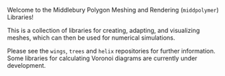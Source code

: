 Welcome to the Middlebury Polygon Meshing and Rendering (`middpolymer`) Libraries!

This is a collection of libraries for creating, adapting, and visualizing meshes, which can then be used for numerical simulations.

Please see the `wings`, `trees` and `helix` repositories for further information. Some libraries for calculating Voronoi diagrams are currently under development.
